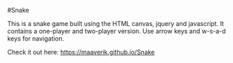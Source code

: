 #Snake

This is a snake game built using the HTML canvas, jquery and javascript. It contains a one-player and two-player version.
Use arrow keys and w-s-a-d keys for navigation.

Check it out here: https://maaverik.github.io/Snake
